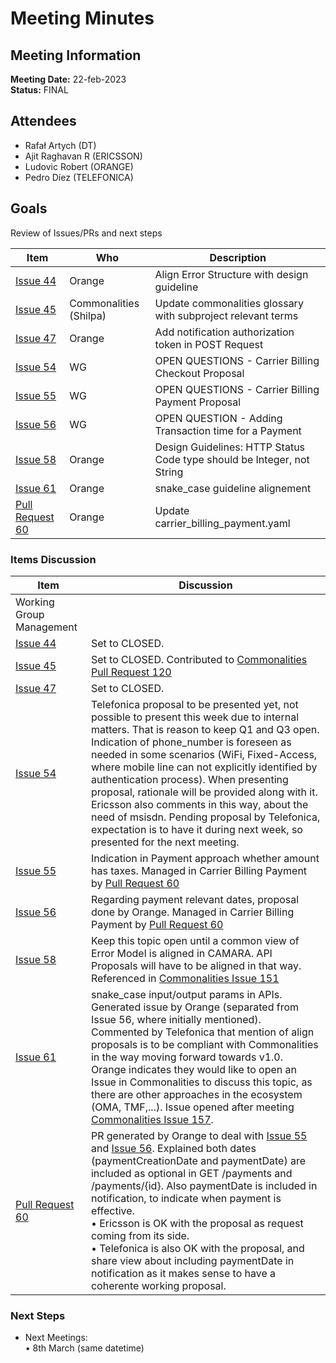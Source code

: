 # Meeting Minutes
## Meeting Information
**Meeting Date:** 22-feb-2023<br/>
**Status:** FINAL

## Attendees
- Rafał Artych (DT)
- Ajit Raghavan R (ERICSSON)
- Ludovic Robert (ORANGE)
- Pedro Díez (TELEFONICA)


## Goals
Review of Issues/PRs and next steps</br>


Item | Who | Description
---- | ---- | ----
[Issue 44](https://github.com/camaraproject/CarrierBillingCheckOut/issues/44) | Orange | Align Error Structure with design guideline
[Issue 45](https://github.com/camaraproject/CarrierBillingCheckOut/issues/45) | Commonalities (Shilpa) | Update commonalities glossary with subproject relevant terms 
[Issue 47](https://github.com/camaraproject/CarrierBillingCheckOut/issues/47) | Orange | Add notification authorization token in POST Request
[Issue 54](https://github.com/camaraproject/CarrierBillingCheckOut/issues/54) | WG | OPEN QUESTIONS - Carrier Billing Checkout Proposal
[Issue 55](https://github.com/camaraproject/CarrierBillingCheckOut/issues/55) | WG | OPEN QUESTIONS - Carrier Billing Payment Proposal
[Issue 56](https://github.com/camaraproject/CarrierBillingCheckOut/issues/56) | WG | OPEN QUESTION - Adding Transaction time for a Payment
[Issue 58](https://github.com/camaraproject/CarrierBillingCheckOut/issues/58) | Orange | Design Guidelines: HTTP Status Code type should be Integer, not String
[Issue 61](https://github.com/camaraproject/CarrierBillingCheckOut/issues/61) | Orange | snake_case guideline alignement
[Pull Request 60](https://github.com/camaraproject/CarrierBillingCheckOut/pull/60) | Orange | Update carrier_billing_payment.yaml


### Items Discussion

Item | Discussion
---- | ---- 
Working Group Management |  
[Issue 44](https://github.com/camaraproject/CarrierBillingCheckOut/issues/44) | Set to CLOSED. 
[Issue 45](https://github.com/camaraproject/CarrierBillingCheckOut/issues/45) | Set to CLOSED. Contributed to [Commonalities Pull Request 120](https://github.com/camaraproject/WorkingGroups/pull/120)
[Issue 47](https://github.com/camaraproject/CarrierBillingCheckOut/issues/47) | Set to CLOSED.
[Issue 54](https://github.com/camaraproject/CarrierBillingCheckOut/issues/54) | Telefonica proposal to be presented yet, not possible to present this week due to internal matters. That is reason to keep Q1 and Q3 open. Indication of phone_number is foreseen as needed in some scenarios (WiFi, Fixed-Access, where mobile line can not explicitly identified by authentication process). When presenting proposal, rationale will be provided along with it. Ericsson also comments in this way, about the need of msisdn. Pending proposal by Telefonica, expectation is to have it during next week, so presented for the next meeting.
[Issue 55](https://github.com/camaraproject/CarrierBillingCheckOut/issues/55) | Indication in Payment approach whether amount has taxes. Managed in Carrier Billing Payment by [Pull Request 60](https://github.com/camaraproject/CarrierBillingCheckOut/pull/60)
[Issue 56](https://github.com/camaraproject/CarrierBillingCheckOut/issues/56) | Regarding payment relevant dates, proposal done by Orange. Managed in Carrier Billing Payment by [Pull Request 60](https://github.com/camaraproject/CarrierBillingCheckOut/pull/60)
[Issue 58](https://github.com/camaraproject/CarrierBillingCheckOut/issues/58) | Keep this topic open until a common view of Error Model is aligned in CAMARA. API Proposals will have to be aligned in that way. Referenced in [Commonalities Issue 151](https://github.com/camaraproject/WorkingGroups/issues/151)
[Issue 61](https://github.com/camaraproject/CarrierBillingCheckOut/issues/61) | snake_case input/output params in APIs. Generated issue by Orange (separated from Issue 56, where initially mentioned). Commented by Telefonica that mention of align proposals is to be compliant with Commonalities in the way moving forward towards v1.0. Orange indicates they would like to open an Issue in Commonalities to discuss this topic, as there are other approaches in the ecosystem (OMA, TMF,...). Issue opened after meeting [Commonalities Issue 157](https://github.com/camaraproject/WorkingGroups/issues/157).
[Pull Request 60](https://github.com/camaraproject/CarrierBillingCheckOut/pull/60) | PR generated by Orange to deal with [Issue 55](https://github.com/camaraproject/CarrierBillingCheckOut/issues/55) and [Issue 56](https://github.com/camaraproject/CarrierBillingCheckOut/issues/56). Explained both dates (paymentCreationDate and paymentDate) are included as optional in GET /payments and /payments/{id}. Also paymentDate is included in notification, to indicate when payment is effective.<br/> • Ericsson is OK with the proposal as request coming from its side. <br/> • Telefonica is also OK with the proposal, and share view about including paymentDate in notification as it makes sense to have a coherente working proposal.



### Next Steps
- Next Meetings:<br/>
  • 8th March (same datetime)<br/>
